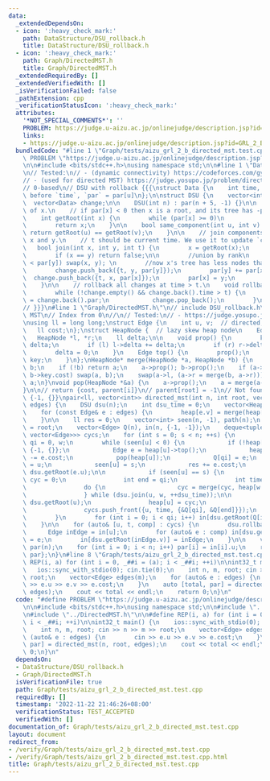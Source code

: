 ```yaml
---
data:
  _extendedDependsOn:
  - icon: ':heavy_check_mark:'
    path: DataStructure/DSU_rollback.h
    title: DataStructure/DSU_rollback.h
  - icon: ':heavy_check_mark:'
    path: Graph/DirectedMST.h
    title: Graph/DirectedMST.h
  _extendedRequiredBy: []
  _extendedVerifiedWith: []
  _isVerificationFailed: false
  _pathExtension: cpp
  _verificationStatusIcon: ':heavy_check_mark:'
  attributes:
    '*NOT_SPECIAL_COMMENTS*': ''
    PROBLEM: https://judge.u-aizu.ac.jp/onlinejudge/description.jsp?id=GRL_2_B
    links:
    - https://judge.u-aizu.ac.jp/onlinejudge/description.jsp?id=GRL_2_B
  bundledCode: "#line 1 \"Graph/tests/aizu_grl_2_b_directed_mst.test.cpp\"\n#define\
    \ PROBLEM \"https://judge.u-aizu.ac.jp/onlinejudge/description.jsp?id=GRL_2_B\"\
    \n\n#include <bits/stdc++.h>\nusing namespace std;\n\n#line 1 \"DataStructure/DSU_rollback.h\"\
    \n// Tested:\n// - (dynamic connectivity) https://codeforces.com/gym/100551/problem/A\n\
    // - (used for directed MST) https://judge.yosupo.jp/problem/directedmst\n//\n\
    // 0-based\n// DSU with rollback {{{\nstruct Data {\n    int time, u, par;  //\
    \ before `time`, `par` = par[u]\n};\n\nstruct DSU {\n    vector<int> par;\n  \
    \  vector<Data> change;\n\n    DSU(int n) : par(n + 5, -1) {}\n\n    // find root\
    \ of x.\n    // if par[x] < 0 then x is a root, and its tree has -par[x] nodes\n\
    \    int getRoot(int x) {\n        while (par[x] >= 0)\n            x = par[x];\n\
    \        return x;\n    }\n\n    bool same_component(int u, int v) {\n       \
    \ return getRoot(u) == getRoot(v);\n    }\n\n    // join components containing\
    \ x and y.\n    // t should be current time. We use it to update `change`.\n \
    \   bool join(int x, int y, int t) {\n        x = getRoot(x);\n        y = getRoot(y);\n\
    \        if (x == y) return false;\n\n        //union by rank\n        if (par[x]\
    \ < par[y]) swap(x, y); \n        //now x's tree has less nodes than y's tree\n\
    \        change.push_back({t, y, par[y]});\n        par[y] += par[x];\n      \
    \  change.push_back({t, x, par[x]});\n        par[x] = y;\n        return true;\n\
    \    }\n\n    // rollback all changes at time > t.\n    void rollback(int t) {\n\
    \        while (!change.empty() && change.back().time > t) {\n            par[change.back().u]\
    \ = change.back().par;\n            change.pop_back();\n        }\n    }\n};\n\
    // }}}\n#line 1 \"Graph/DirectedMST.h\"\n// include DSU_rollback.h\n\n// Directed\
    \ MST\n// Index from 0\n//\n// Tested:\n// - https://judge.yosupo.jp/problem/directedmst\n\
    \nusing ll = long long;\nstruct Edge {\n    int u, v;  // directed, u -> v\n \
    \   ll cost;\n};\nstruct HeapNode {  // lazy skew heap node\n    Edge key;\n \
    \   HeapNode *l, *r;\n    ll delta;\n\n    void prop() {\n        key.cost +=\
    \ delta;\n        if (l) l->delta += delta;\n        if (r) r->delta += delta;\n\
    \        delta = 0;\n    }\n    Edge top() {\n        prop();\n        return\
    \ key;\n    }\n};\nHeapNode* merge(HeapNode *a, HeapNode *b) {\n    if (!a) return\
    \ b;\n    if (!b) return a;\n    a->prop(); b->prop();\n    if (a->key.cost >\
    \ b->key.cost) swap(a, b);\n    swap(a->l, (a->r = merge(b, a->r)));\n    return\
    \ a;\n}\nvoid pop(HeapNode *&a) {\n    a->prop();\n    a = merge(a->l, a->r);\n\
    }\n\n// return {cost, parent[i]}\n// parent[root] = -1\n// Not found -> return\
    \ {-1, {}}\npair<ll, vector<int>> directed_mst(int n, int root, vector<Edge>&\
    \ edges) {\n    DSU dsu(n);\n    int dsu_time = 0;\n    vector<HeapNode*> heap(n);\n\
    \    for (const Edge& e : edges) {\n        heap[e.v] = merge(heap[e.v], new HeapNode{e});\n\
    \    }\n\n    ll res = 0;\n    vector<int> seen(n, -1), path(n);\n    seen[root]\
    \ = root;\n    vector<Edge> Q(n), in(n, {-1, -1});\n    deque<tuple<int, int,\
    \ vector<Edge>>> cycs;\n    for (int s = 0; s < n; ++s) {\n        int u = s,\
    \ qi = 0, w;\n        while (seen[u] < 0) {\n            if (!heap[u]) return\
    \ {-1, {}};\n            Edge e = heap[u]->top();\n            heap[u]->delta\
    \ -= e.cost;\n            pop(heap[u]);\n            Q[qi] = e;\n            path[qi++]\
    \ = u;\n            seen[u] = s;\n            res += e.cost;\n            u =\
    \ dsu.getRoot(e.u);\n\n            if (seen[u] == s) {\n                HeapNode*\
    \ cyc = 0;\n                int end = qi;\n                int time = dsu_time;\n\
    \                do {\n                    cyc = merge(cyc, heap[w = path[--qi]]);\n\
    \                } while (dsu.join(u, w, ++dsu_time));\n\n                u =\
    \ dsu.getRoot(u);\n                heap[u] = cyc;\n                seen[u] = -1;\n\
    \                cycs.push_front({u, time, {&Q[qi], &Q[end]}});\n            }\n\
    \        }\n        for (int i = 0; i < qi; i++) in[dsu.getRoot(Q[i].v)] = Q[i];\n\
    \    }\n\n    for (auto& [u, t, comp] : cycs) {\n        dsu.rollback(t);\n  \
    \      Edge inEdge = in[u];\n        for (auto& e : comp) in[dsu.getRoot(e.v)]\
    \ = e;\n        in[dsu.getRoot(inEdge.v)] = inEdge;\n    }\n\n    vector<int>\
    \ par(n);\n    for (int i = 0; i < n; i++) par[i] = in[i].u;\n    return {res,\
    \ par};\n}\n#line 8 \"Graph/tests/aizu_grl_2_b_directed_mst.test.cpp\"\n\n#define\
    \ REP(i, a) for (int i = 0, _##i = (a); i < _##i; ++i)\n\nint32_t main() {\n \
    \   ios::sync_with_stdio(0); cin.tie(0);\n    int n, m, root; cin >> n >> m >>\
    \ root;\n    vector<Edge> edges(m);\n    for (auto& e : edges) {\n        cin\
    \ >> e.u >> e.v >> e.cost;\n    }\n    auto [total, par] = directed_mst(n, root,\
    \ edges);\n    cout << total << endl;\n    return 0;\n}\n"
  code: "#define PROBLEM \"https://judge.u-aizu.ac.jp/onlinejudge/description.jsp?id=GRL_2_B\"\
    \n\n#include <bits/stdc++.h>\nusing namespace std;\n\n#include \"../../DataStructure/DSU_rollback.h\"\
    \n#include \"../DirectedMST.h\"\n\n#define REP(i, a) for (int i = 0, _##i = (a);\
    \ i < _##i; ++i)\n\nint32_t main() {\n    ios::sync_with_stdio(0); cin.tie(0);\n\
    \    int n, m, root; cin >> n >> m >> root;\n    vector<Edge> edges(m);\n    for\
    \ (auto& e : edges) {\n        cin >> e.u >> e.v >> e.cost;\n    }\n    auto [total,\
    \ par] = directed_mst(n, root, edges);\n    cout << total << endl;\n    return\
    \ 0;\n}\n"
  dependsOn:
  - DataStructure/DSU_rollback.h
  - Graph/DirectedMST.h
  isVerificationFile: true
  path: Graph/tests/aizu_grl_2_b_directed_mst.test.cpp
  requiredBy: []
  timestamp: '2022-11-22 21:46:26+08:00'
  verificationStatus: TEST_ACCEPTED
  verifiedWith: []
documentation_of: Graph/tests/aizu_grl_2_b_directed_mst.test.cpp
layout: document
redirect_from:
- /verify/Graph/tests/aizu_grl_2_b_directed_mst.test.cpp
- /verify/Graph/tests/aizu_grl_2_b_directed_mst.test.cpp.html
title: Graph/tests/aizu_grl_2_b_directed_mst.test.cpp
---
```

